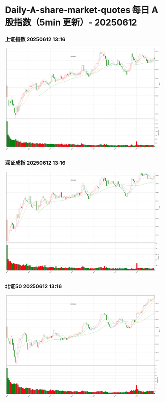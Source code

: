 
# Daily-A-share-market-quotes 每日 A 股指数（5min 更新）- 20250612

### 上证指数 20250612 13:16
![](./fig/2025/6/20250612-sh000001.png)

### 深证成指 20250612 13:16
![](./fig/2025/6/20250612-sz399001.png)

### 北证50 20250612 13:16
![](./fig/2025/6/20250612-bj899050.png)
